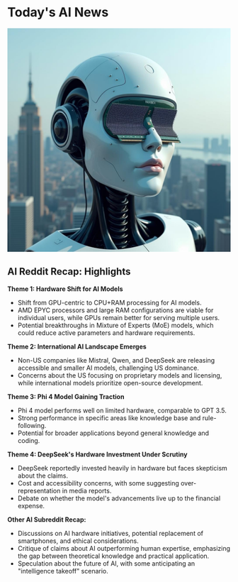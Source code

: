
# Today's AI News

![Todays Image](pictures/20250204_101256.png)

## AI Reddit Recap: Highlights

**Theme 1: Hardware Shift for AI Models**

- Shift from GPU-centric to CPU+RAM processing for AI models.
- AMD EPYC processors and large RAM configurations are viable for individual users, while GPUs remain better for serving multiple users.
- Potential breakthroughs in Mixture of Experts (MoE) models, which could reduce active parameters and hardware requirements.


**Theme 2: International AI Landscape Emerges**

- Non-US companies like Mistral, Qwen, and DeepSeek are releasing accessible and smaller AI models, challenging US dominance.
- Concerns about the US focusing on proprietary models and licensing, while international models prioritize open-source development.


**Theme 3: Phi 4 Model Gaining Traction**

- Phi 4 model performs well on limited hardware, comparable to GPT 3.5.
- Strong performance in specific areas like knowledge base and rule-following.
- Potential for broader applications beyond general knowledge and coding.


**Theme 4: DeepSeek's Hardware Investment Under Scrutiny**

- DeepSeek reportedly invested heavily in hardware but faces skepticism about the claims.
- Cost and accessibility concerns, with some suggesting over-representation in media reports.
- Debate on whether the model's advancements live up to the financial expense.


**Other AI Subreddit Recap:**

- Discussions on AI hardware initiatives, potential replacement of smartphones, and ethical considerations.
- Critique of claims about AI outperforming human expertise, emphasizing the gap between theoretical knowledge and practical application.
- Speculation about the future of AI, with some anticipating an "intelligence takeoff" scenario.
